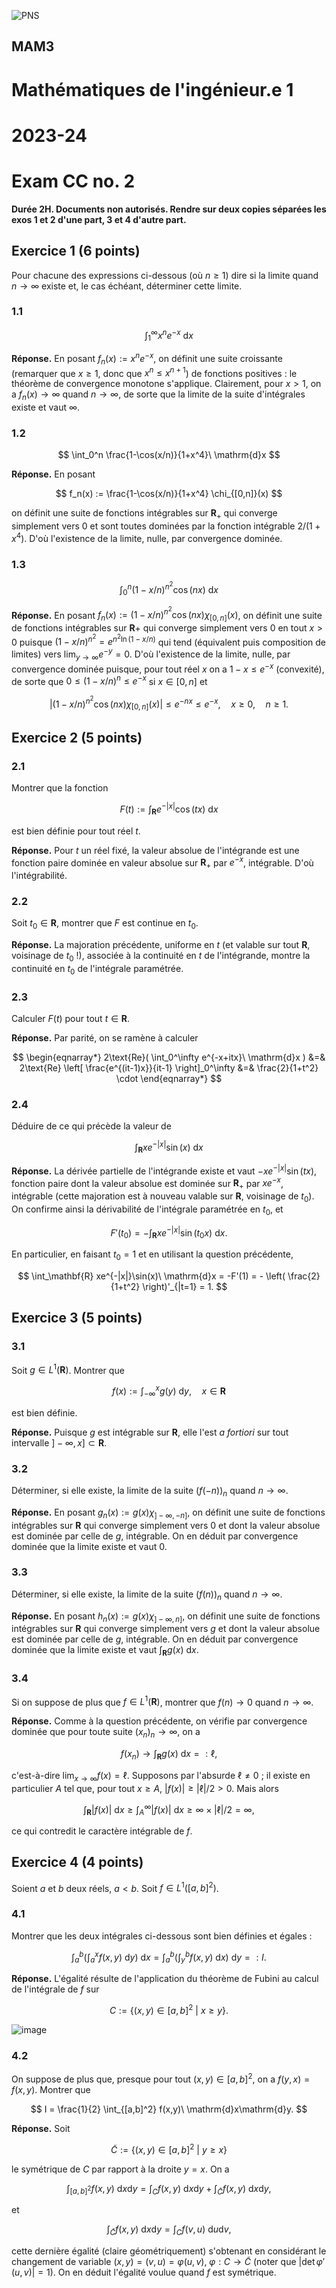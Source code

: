 ![PNS](http://caillau.perso.math.cnrs.fr/logo-pns.png)
## MAM3
# Mathématiques de l'ingénieur.e 1
# 2023-24

# Exam CC no. 2

**Durée 2H. Documents non autorisés. Rendre sur deux copies séparées les exos 1 et 2 d'une part, 3 et 4 d'autre part.**

## Exercice 1 (6 points)
Pour chacune des expressions ci-dessous (où $n \geq 1$) dire si la limite quand $n \to \infty$ existe et, le cas échéant, déterminer cette limite.

### 1.1
$$ \int_1^\infty x^n e^{-x}\ \mathrm{d}x $$

**Réponse.** En posant $f_n(x) := x^n e^{-x}$, on définit une suite croissante (remarquer que $x \geq 1$, donc que $x^n \leq x^{n+1}$) de fonctions positives : le théorème de convergence monotone s'applique. Clairement, pour $x > 1$, on a $f_n(x) \to \infty$ quand $n \to \infty$, de sorte que la limite de la suite d'intégrales existe et vaut $\infty$.

### 1.2
$$ \int_0^n \frac{1-\cos(x/n)}{1+x^4}\ \mathrm{d}x $$

**Réponse.** En posant

$$ f_n(x) := \frac{1-\cos(x/n)}{1+x^4} \chi_{[0,n]}(x) $$

on définit une suite de fonctions intégrables sur $\mathbf{R}_+$ qui converge simplement vers $0$ et sont toutes dominées par la fonction intégrable $2/(1+x^4)$. D'où l'existence de la limite, nulle, par convergence dominée.

### 1.3
$$ \int_0^n (1-x/n)^{n^2}\cos(nx)\ \mathrm{d}x $$

**Réponse.** En posant $f_n(x) := (1-x/n)^{n^2}\cos(nx)\chi_{[0,n]}(x)$, on définit une suite de fonctions intégrables sur $\mathbf{R}+$ qui converge simplement vers $0$ en tout $x > 0$ puisque  $(1-x/n)^{n^2} = e^{n^2\ln(1-x/n)}$ qui tend (équivalent puis composition de limites) vers $\lim_{y \to \infty} e^{-y}=0$. D'où l'existence de la limite, nulle, par convergence dominée puisque, pour tout réel $x$ on a $1-x \leq e^{-x}$ (convexité), de sorte que $0 \leq (1-x/n)^n \leq e^{-x}$ si $x \in [0,n]$ et

$$ |(1-x/n)^{n^2}\cos(nx)\chi_{[0,n]}(x)| \leq e^{-nx} \leq e^{-x},\quad x \geq 0,\quad n \geq 1. $$

## Exercice 2 (5 points)

### 2.1
Montrer que la fonction

$$ F(t) := \int_\mathbf{R} e^{-|x|}\cos(tx)\ \mathrm{d}x $$

est bien définie pour tout réel $t$.

**Réponse.** Pour $t$ un réel fixé, la valeur absolue de l'intégrande est une fonction paire dominée en valeur absolue sur $\mathbf{R}_+$ par $e^{-x}$, intégrable. D'où l'intégrabilité.

### 2.2
Soit $t_0 \in \mathbf{R}$, montrer que $F$ est continue en $t_0$.

**Réponse.** La majoration précédente, uniforme en $t$ (et valable sur tout $\mathbf{R}$, voisinage de $t_0$ !), associée à la continuité en $t$ de l'intégrande, montre la continuité en $t_0$ de l'intégrale paramétrée.

### 2.3
Calculer $F(t)$ pour tout $t \in \mathbf{R}$.

**Réponse.** Par parité, on se ramène à calculer

$$ \begin{eqnarray*}
  2\text{Re}( \int_0^\infty e^{-x+itx}\ \mathrm{d}x )
  &=& 2\text{Re} \left[ \frac{e^{(it-1)x}}{it-1} \right]_0^\infty
  &=& \frac{2}{1+t^2} \cdot
\end{eqnarray*} $$

### 2.4
Déduire de ce qui précède la valeur de

$$ \int_\mathbf{R} xe^{-|x|}\sin(x)\ \mathrm{d}x $$

**Réponse.** La dérivée partielle de l'intégrande existe et vaut $-xe^{-|x|}\sin(tx)$, fonction paire dont la valeur absolue est dominée  sur $\mathbf{R}_+$ par $xe^{-x}$, intégrable (cette majoration est à nouveau valable sur $\mathbf{R}$, voisinage de $t_0$). On confirme ainsi la dérivabilité de l'intégrale paramétrée en $t_0$, et 

$$ F'(t_0) =-\int_\mathbf{R} xe^{-|x|}\sin(t_0 x)\ \mathrm{d}x. $$

En particulier, en faisant $t_0=1$ et en utilisant la question  précédente,

$$ \int_\mathbf{R} xe^{-|x|}\sin(x)\ \mathrm{d}x = -F'(1)
= - \left( \frac{2}{1+t^2} \right)'_{|t=1} = 1. $$

## Exercice 3 (5 points)

### 3.1
Soit $g \in L^1(\mathbf{R})$. Montrer que

$$ f(x) := \int_{-\infty}^x g(y)\ \mathrm{d}y,\quad x \in \mathbf{R} $$

est bien définie.

**Réponse.** Puisque $g$ est intégrable sur $\mathbf{R}$, elle l'est *a fortiori* sur tout intervalle $]-\infty,x] \subset \mathbf{R}$.

### 3.2
Déterminer, si elle existe, la limite de la suite $(f(-n))_n$ quand $n \to \infty$.

**Réponse.** En posant $g_n(x) := g(x)\chi_{]-\infty,-n]}$, on définit une suite de fonctions intégrables sur $\mathbf{R}$ qui converge simplement vers $0$ et dont la valeur absolue est dominée par celle de $g$, intégrable. On en déduit par convergence dominée que la limite existe et vaut $0$.

### 3.3
Déterminer, si elle existe, la limite de la suite $(f(n))_n$ quand $n \to \infty$.

**Réponse.** En posant $h_n(x) := g(x)\chi_{]-\infty,n]}$, on définit une suite de fonctions intégrables sur $\mathbf{R}$ qui converge simplement vers $g$ et dont la valeur absolue est dominée par celle de $g$, intégrable. On en déduit par convergence dominée que la limite existe et vaut $\int_{\mathbf{R}} g(x)\ \mathrm{d}x$.

### 3.4
Si on suppose de plus que $f \in L^1(\mathbf{R})$, montrer que $f(n) \to 0$ quand $n \to \infty$.

**Réponse.**  Comme à la question précédente, on vérifie par convergence dominée que  pour toute suite $(x_n)_n \to \infty$, on a

$$ f(x_n) \to \int_{\mathbf{R}} g(x)\ \mathrm{d}x =: \ell, $$

c'est-à-dire $\lim_{x \to \infty} f(x) = \ell$.  Supposons par l'absurde $\ell \neq 0$ ; il existe en particulier $A$ tel que, pour tout $x \geq A$, $|f(x)| \geq |\ell|/2 > 0$. Mais alors

$$ \int_\mathbf{R} |f(x)|\ \mathrm{d}x \geq \int_A^\infty |f(x)|\ \mathrm{d}x \geq \infty \times |\ell|/2 = \infty, $$

ce qui contredit le caractère intégrable de $f$.

## Exercice 4 (4 points)
Soient $a$ et $b$ deux réels, $a < b$. Soit $f \in L^1([a,b]^2)$.

### 4.1
Montrer que les deux intégrales ci-dessous sont bien définies et égales : 

$$ \int_a^b \left( \int_a^x f(x,y)\ \mathrm{d}y \right)\ \mathrm{d}x
 = \int_a^b \left( \int_y^b f(x,y)\ \mathrm{d}x \right)\ \mathrm{d}y =: I. $$

**Réponse.**  L'égalité résulte de l'application du théorème de Fubini au calcul de l'intégrale de $f$ sur

$$ C := \lbrace (x,y) \in [a,b]^2\ |\ x \geq y \rbrace. $$

![image](fig.jpg)

### 4.2
On suppose de plus que, presque pour tout $(x,y) \in [a,b]^2$, on a $f(y,x)=f(x,y)$. Montrer que

$$ I = \frac{1}{2} \int_{[a,b]^2} f(x,y)\ \mathrm{d}x\mathrm{d}y. $$

**Réponse.** Soit

$$ \widetilde{C} := \lbrace (x,y) \in [a,b]^2\ |\ y \geq x \rbrace $$

le symétrique de $C$ par rapport à la droite $y=x$. On a

$$ \int_{[a,b]^2} f(x,y)\ \mathrm{d}x\mathrm{d}y = \int_C f(x,y)\ \mathrm{d}x\mathrm{d}y + \int_{\widetilde{C}} f(x,y)\ \mathrm{d}x\mathrm{d}y, $$

et

$$ \int_{\widetilde{C}} f(x,y)\ \mathrm{d}x\mathrm{d}y = \int_C f(v,u)\ \mathrm{d}u\mathrm{d}v, $$

cette dernière égalité (claire géométriquement) s'obtenant en considérant le changement de variable $(x,y) = (v,u) = \varphi(u,v)$, $\varphi : C \to \widetilde{C}$ (noter que $|\det\varphi'(u,v)| = 1$). On en déduit l'égalité voulue quand $f$ est symétrique.
